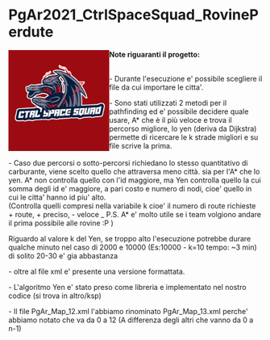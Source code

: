 # PgAr2021_CtrlSpaceSquad_RovinePerdute
<p>
  <img alt="Image" title="icon" src="Logo CTRL_SPACE_SQUAD.jpeg" width="200" height="200" align="left"/>
  <b> Note riguaranti il progetto: </b> <br><br>
  <p> - Durante l'esecuzione e' possibile scegliere il file da cui importare le citta'.</p>
  <p> - Sono stati utilizzati 2 metodi per il pathfinding ed e' possibile decidere quale usare, A* che è il più veloce e trova il percorso migliore, lo yen (deriva da Dijkstra) permette di ricercare le k strade migliori e su file scrive la prima. <br><br>  - Caso due percorsi o sotto-percorsi richiedano lo stesso quantitativo di carburante, viene scelto quello che attraversa meno città. sia per l'A* che lo yen. A* non controlla quello con l'id maggiore, ma Yen controlla quello la cui somma degli id e' maggiore, a pari costo e numero di nodi, cioe' quello in cui le citta' hanno id piu' alto. 
  <br> (Controlla quelli compresi nella variabile k cioe' il numero di route richieste + route, + preciso, - veloce _ P.S. A* e' molto utile se i team volgiono andare il prima possibile alle rovine :P ) </p>
  <p> Riguardo al valore k del Yen, se troppo alto l'esecuzione potrebbe durare qualche minuto nel caso di 2000 e 10000 (Es:10000 - k=10 tempo: ~3 min) di solito 20-30 e' gia abbastanza</p>
  <p> - oltre al file xml e' presente una versione formattata. </p>
  <p> - L'algoritmo Yen e' stato preso come libreria e implementato nel nostro codice (si trova in altro/ksp) </p>
  <p> - Il file PgAr_Map_12.xml l'abbiamo rinominato PgAr_Map_13.xml perche' abbiamo notato che va da 0 a 12 (A differenza degli altri che vanno da 0 a n-1)</p>
  
  
